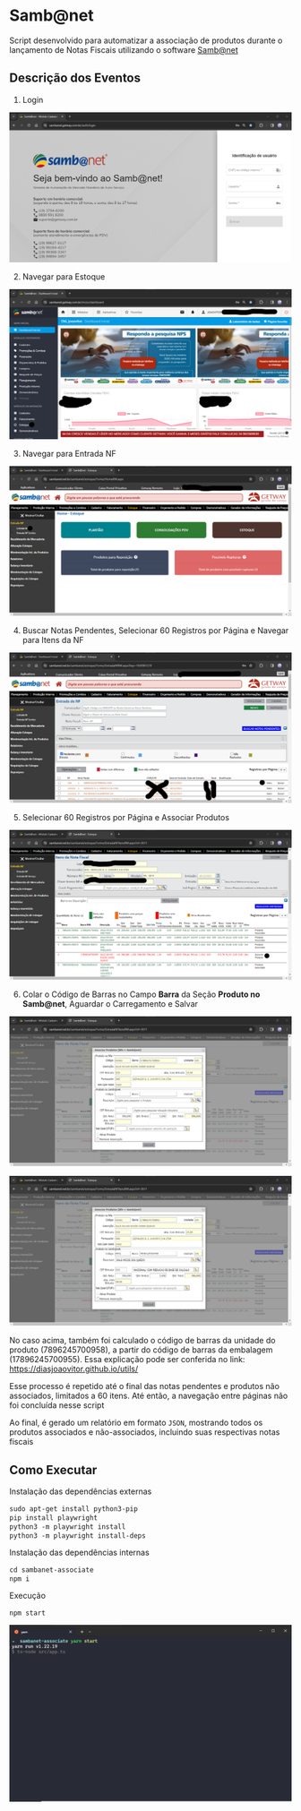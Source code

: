 # Samb@net

Script desenvolvido para automatizar a associação de produtos durante o lançamento de Notas Fiscais utilizando o software [Samb@net](https://getway.com.br/universo-sambanet/)

## Descrição dos Eventos

1. Login

![Login](./.github/images/login.png)

2. Navegar para Estoque

![Dashboard](./.github/images/dashboard.png)

3. Navegar para Entrada NF

![Estoque](./.github/images/estoque.png)

4. Buscar Notas Pendentes, Selecionar 60 Registros por Página e Navegar para Itens da NF

![Entrada NF](./.github/images/entradanf.png)

5. Selecionar 60 Registros por Página e Associar Produtos 

![Itens NF](./.github/images/itensnf.png)

6. Colar o Código de Barras no Campo **Barra** da Seção **Produto no Samb@net**, Aguardar o Carregamento e Salvar

![Produto a ser associado](./.github/images/produto-a-associar.png)

![Produto associado](./.github/images/produto-associado.png)

No caso acima, também foi calculado o código de barras da unidade do produto (7896245700958), a partir do código de barras da embalagem (17896245700955). Essa explicação pode ser conferida no link: https://diasjoaovitor.github.io/utils/

Esse processo é repetido até o final das notas pendentes e produtos não associados, limitados a 60 itens. Até então, a navegação entre páginas não foi concluída nesse script

Ao final, é gerado um relatório em formato `JSON`, mostrando todos os produtos associados e não-associados, incluindo suas respectivas notas fiscais  

## Como Executar

Instalação das dependências externas

```
sudo apt-get install python3-pip
pip install playwright
python3 -m playwright install
python3 -m playwright install-deps
```

Instalação das dependências internas

```
cd sambanet-associate
npm i
```

Execução

```
npm start
```

![Preview](./.github/images/preview.gif)

